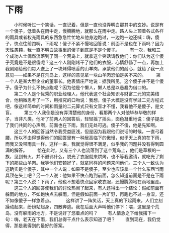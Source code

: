 # 下雨
　　小时候听过一个笑话，一直记着，但是一直也没弄明白那其中的玄妙。说是有一个傻子，低着头在雨中走，慢腾腾地，就那么在雨中走。路人头上顶着各式各样的雨具或者权充雨具的东西急急忙忙地从他身边跑过，一边跑一边还喊：嗨，傻子，快点往前跑啊，下雨呢！傻子不紧不慢地回答说：前面不是也在下雨吗？因为天性愚钝，我一直不明白故事里的傻子到底是不是个傻子。 
　　有一次，我和三个成功人士偶然流落到了同一个荒岛上，就拿这个笑话请教他们：你们认为这个傻子究竟是不是很傻呢？这三个人刚刚烤干了他们的衣服，心情舒畅了一点，再加上我刚刚给他们每人送上了一块烤得喷香的山羊肉，承蒙他们的耐心，就给了我一点意见——如果不是在荒岛上，这样的意见拿一块山羊肉恐怕是买不来的。 
　　第一个人是某大型企业的董事长。他表情庄严地说：据我所见，这个傻子并不是个傻子。傻子为什么不快点跑呢？因为他是个懒人，懒人总是以愚蠢为借口的。 
　　第二个人是个优秀的职业经理人，他代表这个社会知识与财富二元的完美结合，他稍微思考了一下，用推究的口吻说：我想，傻子大概是没有学过二元方程式吧，像这样简单的时间和雨量的二元算式只有文盲才不懂，我看他不是傻子，是文盲。 
　　第三个人我倒是没有弄清楚他的身份，看那两个人对他毕恭毕敬的样子，当非凡类。他听了前两人的回答后，轻轻摇了摇头，面色凝重地说：傻子提出了我们共同的心声啊，前面也在下雨，我们无处可逃。傻子不傻，他是先知啊。 
　　这三个人的回答当然令我受益匪浅，但是因为我跟他们说话的时候，一直弓着腰，所以不由得觉得他们的回答里有一种居高临下的傲慢，似乎天上真的在下雨，而我又没带雨具一样。这样一来，我就觉得很不满足，似乎我的问题并没有得到圆满的解答。 
　　恰在此时，又有三个人也流落到了这个荒岛上，他们是草根的一族，见到有火，并不避讳什么，脱光了衣服就来烘烤，也不等我邀请，就吃光了剩下的那些山羊肉。我等他们安顿好了，就拿同样的问题来问他们。三个人一致认为这确实是个傻子，其中一个人说：如果不是傻子，至少也应该拿一个什么东西当雨具顶在头上吧？另一个人说：他如果不快点跑到前面，怎么知道前面是不是在下雨呢？第三个人说：下雨了，他也不想着快点回家收衣服，还慢腾腾地在雨地里走。 
　　这三个人的回答使我们的讨论热闹了起来，有人还得出一个结论：假如前面有躲雨的地方，不如跑快点去躲雨，但是假如前面一片旷野，再跑也不过一身湿，还不如像傻子一样悠着点。　 
　　这样讲了一阵笑话，天上真的下起雨来，人们立刻躁动起来，纷纷站起身，四散奔逃。我在后面大声叫他们停下：喂，这里是个荒岛，没有躲雨的地方，不是说好了悠着点的吗？ 
　　有人情急之下给我撂下一句：嗨，老天在下雨，我们总得干点什么表示知道了吧？ 
　　直到现在，我仍觉得，那是我得到的最好的答案。
 